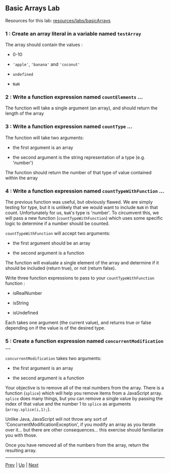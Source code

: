 ## Basic Arrays Lab

Resources for this lab: [resources/labs/basicArrays](resources/labs/basicArrays)

### 1 : Create an array literal in a variable named `testArray`  

The array should contain the values :

* 0-10

* `'apple'`, `'banana'` and `'coconut'`

* `undefined`

* `NaN`

### 2 : Write a function expression named `countElements` ...  

The function will take a single argument (an array), and should return the
length of the array

### 3 : Write a function expression named `countType` ...  

The function will take two arguments:  

* the first argument is an array

* the second argument is the string representation of a type (e.g. 'number')

The function should return the number of that type of value contained within the
array

### 4 : Write a function expression named `countTypeWithFunction` ...  

The previous function was useful, but obviously flawed. We are simply testing for
type, but it is unlikely that we would want to include `NaN` in that count.
Unfortunately for us, `NaN`'s type is 'number'. To circumvent this, we will pass
a new function (`countTypeWithFunction`) which uses some specific logic to determine if a number should be counted.

`countTypeWithFunction` will accept two arguments:  

* the first argument should be an array

* the second argument is a function

The function will evaluate a single element of the array and determine if it
should be included (return true), or not (return false).  

Write three function expressions to pass to your `countTypeWithFunction` function :  

* isRealNumber

* isString

* isUndefined

Each takes one argument (the current value), and returns true or false depending
on if the value is of the desired type.

### 5 : Create a function expression named `concurrentModification` ...  

`concurrentModification` takes two arguments:  

* the first argument is an array

* the second argument is a function

Your objective is to remove all of the real numbers from the array. There is a
function (`splice`) which will help you remove items from a JavaScript array. `splice`
does many things, but you can remove a single value by passing the index
of that value and the number 1 to `splice` as arguments (`array.splice(i,1);`).  

Unlike Java, JavaScript will not throw any sort of 'ConcurrentModificationException',
if you modify an array as you iterate over it... but there are other consequences...
this exercise should familiarize you with those.  

Once you have removed all of the numbers from the array, return the resulting
array.

<hr>

[Prev](isItAnArray.md) | [Up](README.md) | [Next](splitJoinSliceSplice.md)

